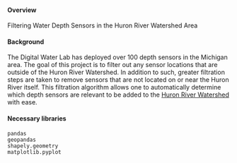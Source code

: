 <h4>Overview</h4>
<p>
  Filtering Water Depth Sensors in the Huron River Watershed Area
</p>

<h4>Background</h4>
<p>
  
  The Digital Water Lab has deployed over 100 depth sensors in the Michigan area. The goal of this project is to filter out any sensor locations that are outside of the Huron River Watershed. In addition to such, greater filtration steps are taken to remove sensors that are not located on or near the Huron River itself. This filtration algorithm allows one to automatically determine which depth sensors are relevant to be added to the [Huron River Watershed](https://www.huron.digitalwaterlab.org/) with ease.

</p>

<h4>Necessary libraries</h4>

```
pandas
geopandas
shapely.geometry
matplotlib.pyplot
```


